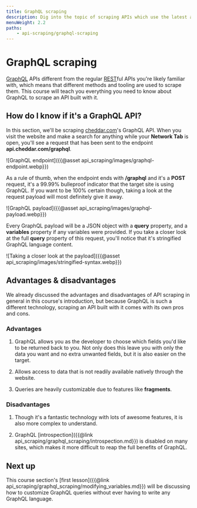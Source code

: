 ```yaml
---
title: GraphQL scraping
description: Dig into the topic of scraping APIs which use the latest and greatest API technology - GraphQL. GraphQL APIs are very different from regular REST APIs.
menuWeight: 2.2
paths:
    - api-scraping/graphql-scraping
---
```


# [](#graphql-scraping) GraphQL scraping

[GraphQL](https://graphql.org/) APIs different from the regular [REST](https://www.redhat.com/en/topics/api/what-is-a-rest-api)ful APIs you're likely familiar with, which means that different methods and tooling are used to scrape them. This course will teach you everything you need to know about GraphQL to scrape an API built with it.

## [](#graphql-endpoints) How do I know if it's a GraphQL API?

In this section, we'll be scraping [cheddar.com](https://cheddar.com)'s GraphQL API. When you visit the website and make a search for anything while your **Network Tab** is open, you'll see a request that has been sent to the endpoint **api.cheddar.com/graphql**.

![GraphQL endpoint]({{@asset api_scraping/images/graphql-endpoint.webp}})

As a rule of thumb, when the endpoint ends with **/graphql** and it's a **POST** request, it's a 99.99% bulleproof indicator that the target site is using GraphQL. If you want to be 100% certain though, taking a look at the request payload will most definitely give it away.

![GraphQL payload]({{@asset api_scraping/images/graphql-payload.webp}})

Every GraphQL payload will be a JSON object with a **query** property, and a **variables** property if any variables were provided. If you take a closer look at the full **query** property of this request, you'll notice that it's stringified GraphQL language content.

![Taking a closer look at the payload]({{@asset api_scraping/images/stringified-syntax.webp}})

## [](#advantages-disadvantages) Advantages & disadvantages

We already discussed the advantages and disadvantages of API scraping in general in this course's introduction, but because GraphQL is such a different technology, scraping an API built with it comes with its own pros and cons.

### Advantages

1. GraphQL allows you as the developer to choose which fields you'd like to be returned back to you. Not only does this leave you with only the data you want and no extra unwanted fields, but it is also easier on the target.

2. Allows access to data that is not readily available natively through the website.

3. Queries are heavily customizable due to features like **fragments**.

### Disadvantages

1. Though it's a fantastic technology with lots of awesome features, it is also more complex to understand.

2. GraphQL [introspection]({{@link api_scraping/graphql_scraping/introspection.md}}) is disabled on many sites, which makes it more difficult to reap the full benefits of GraphQL.

## [](#next) Next up

This course section's [first lesson]({{@link api_scraping/graphql_scraping/modifying_variables.md}}) will be discussing how to customize GraphQL queries without ever having to write any GraphQL language.
